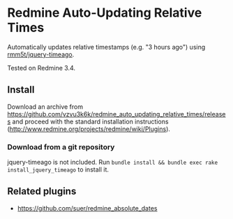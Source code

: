 # Redmine Auto-Updating Relative Times

Automatically updates relative timestamps (e.g. "3 hours ago") using [rmm5t/jquery-timeago](https://github.com/rmm5t/jquery-timeago).

Tested on Redmine 3.4.

## Install

Download an archive from https://github.com/vzvu3k6k/redmine_auto_updating_relative_times/releases and proceed with the standard installation instructions (http://www.redmine.org/projects/redmine/wiki/Plugins).

### Download from a git repository

jquery-timeago is not included. Run `bundle install && bundle exec rake install_jquery_timeago` to install it.

## Related plugins

- https://github.com/suer/redmine_absolute_dates
